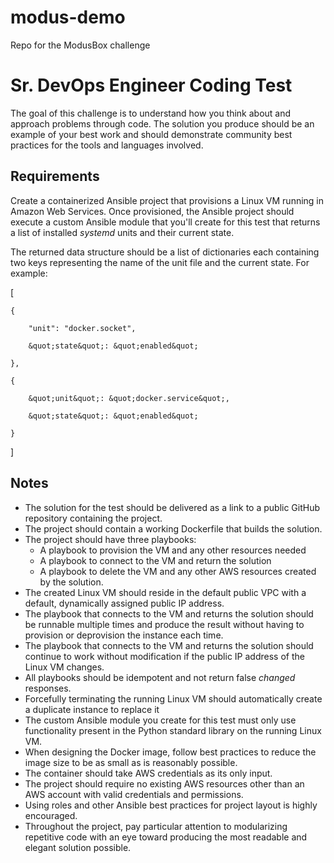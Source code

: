 # modus-demo
Repo for the ModusBox challenge

# Sr. DevOps Engineer Coding Test

The goal of this challenge is to understand how you think about and approach problems through code. The solution you produce should be an example of your best work and should demonstrate community best practices for the tools and languages involved.

## Requirements

Create a containerized Ansible project that provisions a Linux VM running in Amazon Web Services. Once provisioned, the Ansible project should execute a custom Ansible module that you&#39;ll create for this test that returns a list of installed _systemd_ units and their current state.

The returned data structure should be a list of dictionaries each containing two keys representing the name of the unit file and the current state. For example:

[

    {

        "unit": "docker.socket",

        &quot;state&quot;: &quot;enabled&quot;

    },

    {

        &quot;unit&quot;: &quot;docker.service&quot;,

        &quot;state&quot;: &quot;enabled&quot;

    }

]

## Notes

- The solution for the test should be delivered as a link to a public GitHub repository containing the project.
- The project should contain a working Dockerfile that builds the solution.
- The project should have three playbooks:
  - A playbook to provision the VM and any other resources needed
  - A playbook to connect to the VM and return the solution
  - A playbook to delete the VM and any other AWS resources created by the solution.
- The created Linux VM should reside in the default public VPC with a default, dynamically assigned public IP address.
- The playbook that connects to the VM and returns the solution should be runnable multiple times and produce the result without having to provision or deprovision the instance each time.
- The playbook that connects to the VM and returns the solution should continue to work without modification if the public IP address of the Linux VM changes.
- All playbooks should be idempotent and not return false _changed_ responses.
- Forcefully terminating the running Linux VM should automatically create a duplicate instance to replace it
- The custom Ansible module you create for this test must only use functionality present in the Python standard library on the running Linux VM.
- When designing the Docker image, follow best practices to reduce the image size to be as small as is reasonably possible.
- The container should take AWS credentials as its only input.
- The project should require no existing AWS resources other than an AWS account with valid credentials and permissions.
- Using roles and other Ansible best practices for project layout is highly encouraged.
- Throughout the project, pay particular attention to modularizing repetitive code with an eye toward producing the most readable and elegant solution possible.
